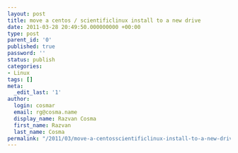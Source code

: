 ```yaml
---
layout: post
title: move a centos / scientificlinux install to a new drive
date: 2011-03-28 20:49:50.000000000 +00:00
type: post
parent_id: '0'
published: true
password: ''
status: publish
categories:
- Linux
tags: []
meta:
  _edit_last: '1'
author:
  login: cosmar
  email: rg@cosma.name
  display_name: Razvan Cosma
  first_name: Razvan
  last_name: Cosma
permalink: "/2011/03/move-a-centosscientificlinux-install-to-a-new-drive/"
---
```

